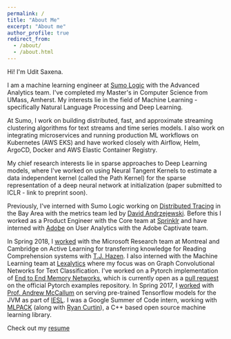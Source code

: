 ```yaml
---
permalink: /
title: "About Me"
excerpt: "About me"
author_profile: true
redirect_from: 
  - /about/
  - /about.html
---
```


Hi! I'm Udit Saxena. 

I am a machine learning engineer at [Sumo Logic](https://www.sumologic.com/) with the Advanced Analytics team.
I've completed my Master's in Computer Science from UMass, Amherst. My interests lie in the field of Machine Learning - specifically Natural Language Processing and Deep Learning.
    
At Sumo, I work on building distributed, fast, and approximate streaming clustering algorithms for text streams and time series models. I also work on integrating microservices and running production ML workflows on Kubernetes (AWS EKS) and have worked closely with Airflow, Helm, ArgoCD, Docker and AWS Elastic Container Registry.  

My chief research interests lie in sparse approaches to Deep Learning models, where I've worked on using Neural Tangent Kernels to estimate a data independent kernel (called the Path Kernel) for the sparse representation of a deep neural network at initialization (paper submitted to ICLR - link to preprint soon).

Previously, I've interned with Sumo Logic working on [Distributed Tracing](http://opentracing.io/documentation/) in the Bay Area with the metrics team led by [David Andrzejewski](http://www.david-andrzejewski.com/).
Before this I worked as a Product Engineer with the Core team at [Sprinklr](http://www.sprinklr.com) and have interned with [Adobe](http://www.adobe.com/in/) on User Analytics with the Adobe Captivate team.
    
In Spring 2018, I [worked](https://drive.google.com/open?id=1tzyhlQBIzi2rBTOM0YclZEZV-IN6fqNM) with the Microsoft Research team at Montreal and Cambridge on Active Learning for transferring knowledge for Reading Comprehension systems with [T.J. Hazen](https://www.linkedin.com/in/timothy-j-hazen-9897682/). 
I also interned with the Machine Learning team at [Lexalytics](https://www.lexalytics.com/) where my focus was on Graph Convolutional Networks for Text Classification.
I've worked on a Pytorch implementation of [End to End Memory Networks](http://arxiv.org/abs/1503.08895), which is currently open as a [pull request](https://github.com/pytorch/examples/pull/191) on the official Pytorch examples repository. 
In Spring 2017, I [worked](https://github.com/iesl/factorie-tf-model-serve) with [Prof. Andrew McCallum](https://people.cs.umass.edu/~mccallum/) on serving pre-trained Tensorflow models for the JVM as part of [IESL](http://www.iesl.cs.umass.edu/).
I was a Google Summer of Code intern, working with [MLPACK](https://github.com/mlpack/mlpack) (along with [Ryan Curtin](http://www.ratml.org/)), a C++ based open source machine learning library.

Check out my [resume](https://drive.google.com/file/d/1PBVxs2T0FbxueAgyRZON5zNPYChAO44D/view?usp=sharing)